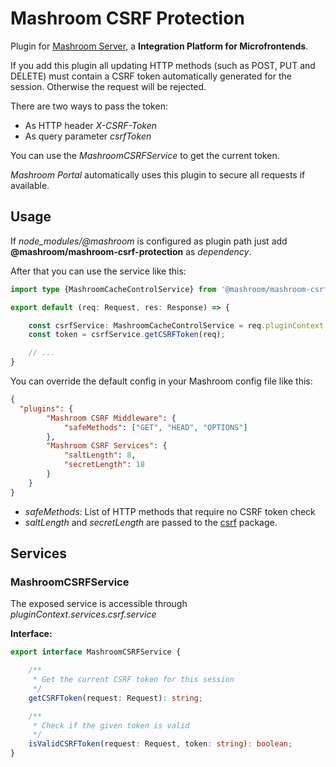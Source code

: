 
# Mashroom CSRF Protection

Plugin for [Mashroom Server](https://www.mashroom-server.com), a **Integration Platform for Microfrontends**.

If you add this plugin all updating HTTP methods (such as POST, PUT and DELETE)
must contain a CSRF token automatically generated for the session. Otherwise the request will be rejected.

There are two ways to pass the token:

* As HTTP header _X-CSRF-Token_
* As query parameter _csrfToken_

You can use the _MashroomCSRFService_ to get the current token.

_Mashroom Portal_ automatically uses this plugin to secure all requests if available.

## Usage

If *node_modules/@mashroom* is configured as plugin path just add **@mashroom/mashroom-csrf-protection** as *dependency*.

After that you can use the service like this:

```ts
import type {MashroomCacheControlService} from '@mashroom/mashroom-csrf-protection/type-definitions';

export default (req: Request, res: Response) => {

    const csrfService: MashroomCacheControlService = req.pluginContext.services.csrf.service;
    const token = csrfService.getCSRFToken(req);

    // ...
}
```

You can override the default config in your Mashroom config file like this:

```json
{
  "plugins": {
        "Mashroom CSRF Middleware": {
            "safeMethods": ["GET", "HEAD", "OPTIONS"]
        },
        "Mashroom CSRF Services": {
            "saltLength": 8,
            "secretLength": 18
        }
    }
}
```

 * _safeMethods_: List of HTTP methods that require no CSRF token check
 * _saltLength_ and _secretLength_ are passed to the [csrf](https://www.npmjs.com/package/csrf) package.

## Services

### MashroomCSRFService

The exposed service is accessible through _pluginContext.services.csrf.service_

**Interface:**

```ts
export interface MashroomCSRFService {

    /**
     * Get the current CSRF token for this session
     */
    getCSRFToken(request: Request): string;

    /**
     * Check if the given token is valid
     */
    isValidCSRFToken(request: Request, token: string): boolean;
}
```

